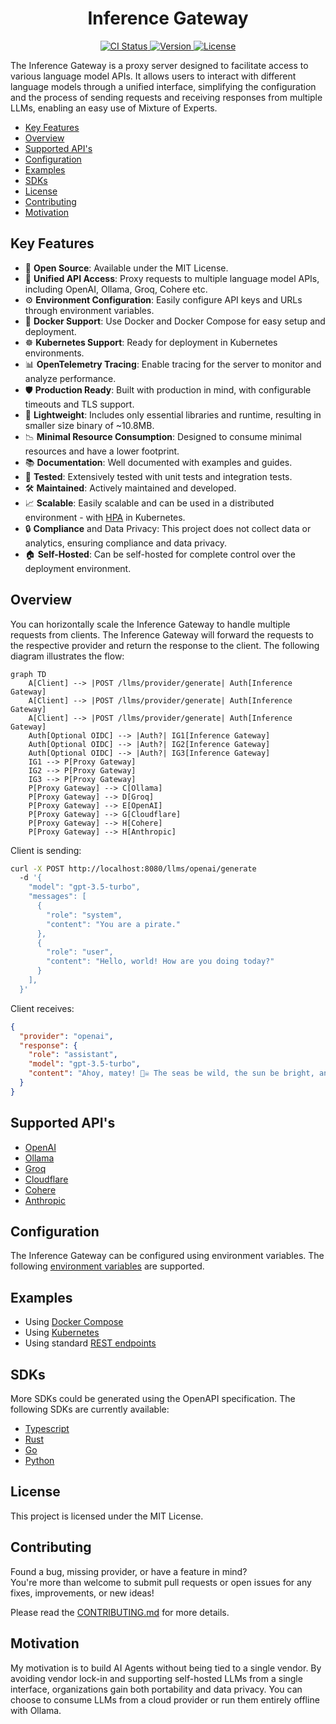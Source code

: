 <h1 align="center">Inference Gateway</h1>

<p align="center">
  <!-- CI Status Badge -->
  <a href="https://github.com/inference-gateway/inference-gateway/actions/workflows/ci.yml?query=branch%3Amain">
    <img src="https://github.com/inference-gateway/inference-gateway/actions/workflows/ci.yml/badge.svg?branch=main" alt="CI Status"/>
  </a>
  <!-- Version Badge -->
  <a href="https://github.com/inference-gateway/inference-gateway/releases">
    <img src="https://img.shields.io/github/v/release/inference-gateway/inference-gateway?color=blue&style=flat-square" alt="Version"/>
  </a>
  <!-- License Badge -->
  <a href="https://github.com/inference-gateway/inference-gateway/blob/main/LICENSE">
    <img src="https://img.shields.io/github/license/inference-gateway/inference-gateway?color=blue&style=flat-square" alt="License"/>
  </a>
</p>

The Inference Gateway is a proxy server designed to facilitate access to various language model APIs. It allows users to interact with different language models through a unified interface, simplifying the configuration and the process of sending requests and receiving responses from multiple LLMs, enabling an easy use of Mixture of Experts.

- [Key Features](#key-features)
- [Overview](#overview)
- [Supported API's](#supported-apis)
- [Configuration](#configuration)
- [Examples](#examples)
- [SDKs](#sdks)
- [License](#license)
- [Contributing](#contributing)
- [Motivation](#motivation)

## Key Features

- 📜 **Open Source**: Available under the MIT License.
- 🚀 **Unified API Access**: Proxy requests to multiple language model APIs, including OpenAI, Ollama, Groq, Cohere etc.
- ⚙️ **Environment Configuration**: Easily configure API keys and URLs through environment variables.
- 🐳 **Docker Support**: Use Docker and Docker Compose for easy setup and deployment.
- ☸️ **Kubernetes Support**: Ready for deployment in Kubernetes environments.
- 📊 **OpenTelemetry Tracing**: Enable tracing for the server to monitor and analyze performance.
- 🛡️ **Production Ready**: Built with production in mind, with configurable timeouts and TLS support.
- 🌿 **Lightweight**: Includes only essential libraries and runtime, resulting in smaller size binary of ~10.8MB.
- 📉 **Minimal Resource Consumption**: Designed to consume minimal resources and have a lower footprint.
- 📚 **Documentation**: Well documented with examples and guides.
- 🧪 **Tested**: Extensively tested with unit tests and integration tests.
- 🛠️ **Maintained**: Actively maintained and developed.
- 📈 **Scalable**: Easily scalable and can be used in a distributed environment - with <a href="https://kubernetes.io/docs/tasks/run-application/horizontal-pod-autoscale/" target="_blank">HPA</a> in Kubernetes.
- 🔒 **Compliance** and Data Privacy: This project does not collect data or analytics, ensuring compliance and data privacy.
- 🏠 **Self-Hosted**: Can be self-hosted for complete control over the deployment environment.

## Overview

You can horizontally scale the Inference Gateway to handle multiple requests from clients. The Inference Gateway will forward the requests to the respective provider and return the response to the client. The following diagram illustrates the flow:

```mermaid
graph TD
    A[Client] --> |POST /llms/provider/generate| Auth[Inference Gateway]
    A[Client] --> |POST /llms/provider/generate| Auth[Inference Gateway]
    A[Client] --> |POST /llms/provider/generate| Auth[Inference Gateway]
    Auth[Optional OIDC] --> |Auth?| IG1[Inference Gateway]
    Auth[Optional OIDC] --> |Auth?| IG2[Inference Gateway]
    Auth[Optional OIDC] --> |Auth?| IG3[Inference Gateway]
    IG1 --> P[Proxy Gateway]
    IG2 --> P[Proxy Gateway]
    IG3 --> P[Proxy Gateway]
    P[Proxy Gateway] --> C[Ollama]
    P[Proxy Gateway] --> D[Groq]
    P[Proxy Gateway] --> E[OpenAI]
    P[Proxy Gateway] --> G[Cloudflare]
    P[Proxy Gateway] --> H[Cohere]
    P[Proxy Gateway] --> H[Anthropic]
```

Client is sending:

```bash
curl -X POST http://localhost:8080/llms/openai/generate
  -d '{
    "model": "gpt-3.5-turbo",
    "messages": [
      {
        "role": "system",
        "content": "You are a pirate."
      },
      {
        "role": "user",
        "content": "Hello, world! How are you doing today?"
      }
    ],
  }'
```

Client receives:

```json
{
  "provider": "openai",
  "response": {
    "role": "assistant",
    "model": "gpt-3.5-turbo",
    "content": "Ahoy, matey! 🏴‍☠️ The seas be wild, the sun be bright, and this here pirate be ready to conquer the day! What be yer business, landlubber? 🦜"
  }
}
```

## Supported API's

- [OpenAI](https://platform.openai.com/)
- [Ollama](https://ollama.com/)
- [Groq](https://console.groq.com/)
- [Cloudflare](https://www.cloudflare.com/)
- [Cohere](https://docs.cohere.com/docs/the-cohere-platform)
- [Anthropic](https://docs.anthropic.com/en/api/getting-started)

## Configuration

The Inference Gateway can be configured using environment variables. The following [environment variables](./Configurations.md) are supported.

## Examples

- Using [Docker Compose](examples/docker-compose/)
- Using [Kubernetes](examples/kubernetes/)
- Using standard [REST endpoints](examples/rest-endpoints/)

## SDKs

More SDKs could be generated using the OpenAPI specification. The following SDKs are currently available:

- [Typescript](https://github.com/inference-gateway/typescript-sdk)
- [Rust](https://github.com/inference-gateway/rust-sdk)
- [Go](https://github.com/inference-gateway/go-sdk)
- [Python](https://github.com/inference-gateway/python-sdk)

## License

This project is licensed under the MIT License.

## Contributing

Found a bug, missing provider, or have a feature in mind?  
You're more than welcome to submit pull requests or open issues for any fixes, improvements, or new ideas!

Please read the [CONTRIBUTING.md](./CONTRIBUTING.md) for more details.

## Motivation

My motivation is to build AI Agents without being tied to a single vendor. By avoiding vendor lock-in and supporting self-hosted LLMs from a single interface, organizations gain both portability and data privacy. You can choose to consume LLMs from a cloud provider or run them entirely offline with Ollama.
